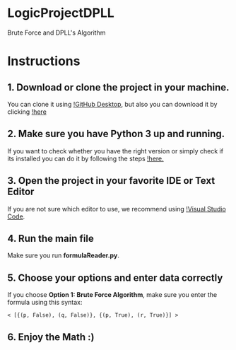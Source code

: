 # LogicProjectDPLL
Brute Force and DPLL's Algorithm

# Instructions

## 1. Download or clone the project in your machine.

You can clone it using [!GitHub Desktop](https://desktop.github.com/), but also
you can download it by clicking [!here](https://github.com/martspain/LogicProjectDPLL/archive/refs/heads/main.zip)

## 2. Make sure you have Python 3 up and running.

If you want to check whether you have the right version or simply check if its installed you can do it by following the steps [!here.](https://phoenixnap.com/kb/check-python-version)

## 3. Open the project in your favorite IDE or Text Editor

If you are not sure which editor to use, we recommend using [!Visual Studio Code](https://code.visualstudio.com/).

## 4. Run the main file

Make sure you run **formulaReader.py**.

## 5. Choose your options and enter data correctly

If you choose **Option 1: Brute Force Algorithm**, make sure you enter the formula using this syntax:

   `< [{(p, False), (q, False)}, {(p, True), (r, True)}] >`

## 6. Enjoy the Math :)